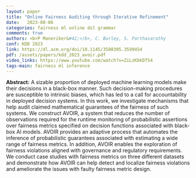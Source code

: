 ```yaml
---
layout: paper
title: "Online Fairness Auditing through Iterative Refinement"
date:   2023-08-06
categories: fairness ml online dsl grammar
comments: true
authors: <b>P Maneriker&#42;</b>, C. Burley, S. Parthasarathy
conf: KDD 2023
link: https://dl.acm.org/doi/10.1145/3580305.3599454
pdf: /assets/papers/kdd_2023_avoir.pdf
video_links: https://www.youtube.com/watch?v=ZiLzKbkDTS4
tags-main: fairness ml inference
---
```


**Abstract:** A sizable proportion of deployed machine learning models make their decisions in a black-box manner. Such decision-making procedures are susceptible to intrinsic biases, which has led to a call for accountability in deployed decision systems. In this work, we investigate mechanisms that help audit claimed mathematical guarantees of the fairness of such systems. We construct AVOIR, a system that reduces the number of observations required for the runtime monitoring of probabilistic assertions over fairness metrics specified on decision functions associated with black-box AI models. AVOIR provides an adaptive process that automates the inference of probabilistic guarantees associated with estimating a wide range of fairness metrics. In addition, AVOIR enables the exploration of fairness violations aligned with governance and regulatory requirements. We conduct case studies with fairness metrics on three different datasets and demonstrate how AVOIR can help detect and localize fairness violations and ameliorate the issues with faulty fairness metric design.

